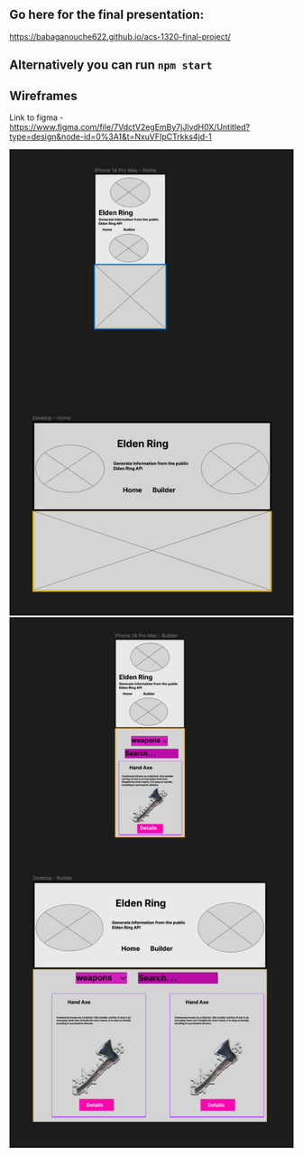 ## Go here for the final presentation:


https://babaganouche622.github.io/acs-1320-final-project/


## Alternatively you can run `npm start`


## Wireframes

Link to figma - https://www.figma.com/file/7VdctV2egEmBy7jJlvdH0X/Untitled?type=design&node-id=0%3A1&t=NxuVFIpCTrkks4jd-1

![Image of the homepage both on desktop and mobile](docs/Screenshot%202023-05-08%20at%204.58.16%20PM.png)
![Image of the builder both on desktop and mobile](docs/Screenshot%202023-05-08%20at%204.58.10%20PM.png)
